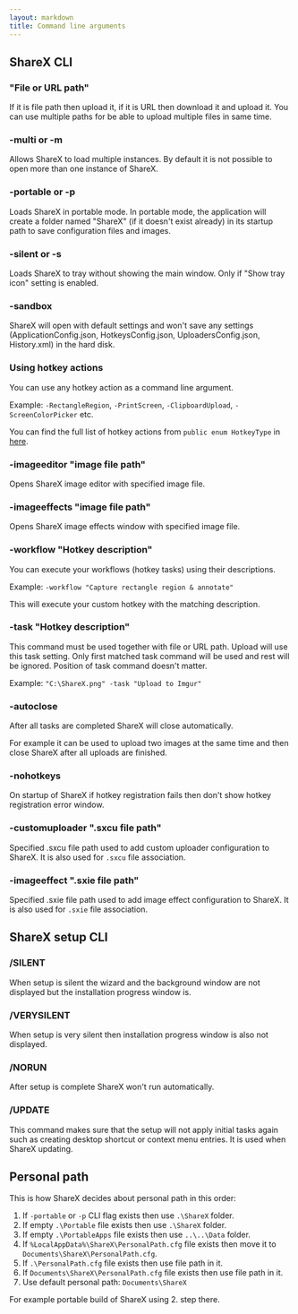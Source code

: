 ```yaml
---
layout: markdown
title: Command line arguments
---
```


## ShareX CLI

### "File or URL path"

If it is file path then upload it, if it is URL then download it and upload it. You can use multiple paths for be able to upload multiple files in same time.

### -multi or -m

Allows ShareX to load multiple instances. By default it is not possible to open more than one instance of ShareX.

### -portable or -p

Loads ShareX in portable mode. In portable mode, the application will create a folder named "ShareX" (if it doesn't exist already) in its startup path to save configuration files and images.

### -silent or -s

Loads ShareX to tray without showing the main window. Only if "Show tray icon" setting is enabled.

### -sandbox

ShareX will open with default settings and won't save any settings (ApplicationConfig.json, HotkeysConfig.json, UploadersConfig.json, History.xml) in the hard disk.

### Using hotkey actions

You can use any hotkey action as a command line argument.

Example: `-RectangleRegion`, `-PrintScreen`, `-ClipboardUpload`, `-ScreenColorPicker` etc.

You can find the full list of hotkey actions from `public enum HotkeyType` in [here](https://github.com/ShareX/ShareX/blob/master/ShareX/Enums.cs).

### -imageeditor "image file path"

Opens ShareX image editor with specified image file.

### -imageeffects "image file path"

Opens ShareX image effects window with specified image file.

### -workflow "Hotkey description"

You can execute your workflows (hotkey tasks) using their descriptions.

Example: `-workflow "Capture rectangle region & annotate"`

This will execute your custom hotkey with the matching description.

### -task "Hotkey description"

This command must be used together with file or URL path. Upload will use this task setting. Only first matched task command will be used and rest will be ignored. Position of task command doesn't matter.

Example: `"C:\ShareX.png" -task "Upload to Imgur"`

### -autoclose

After all tasks are completed ShareX will close automatically.

For example it can be used to upload two images at the same time and then close ShareX after all uploads are finished.

### -nohotkeys

On startup of ShareX if hotkey registration fails then don't show hotkey registration error window.

### -customuploader ".sxcu file path"

Specified .sxcu file path used to add custom uploader configuration to ShareX. It is also used for `.sxcu` file association.

### -imageeffect ".sxie file path"

Specified .sxie file path used to add image effect configuration to ShareX. It is also used for `.sxie` file association.

## ShareX setup CLI

### /SILENT

When setup is silent the wizard and the background window are not displayed but the installation progress window is.

### /VERYSILENT

When setup is very silent then installation progress window is also not displayed.

### /NORUN

After setup is complete ShareX won't run automatically.

### /UPDATE

This command makes sure that the setup will not apply initial tasks again such as creating desktop shortcut or context menu entries. It is used when ShareX updating.

## Personal path

This is how ShareX decides about personal path in this order:

1. If `-portable` or `-p` CLI flag exists then use `.\ShareX` folder.
2. If empty `.\Portable` file exists then use `.\ShareX` folder.
3. If empty `.\PortableApps` file exists then use `..\..\Data` folder.
4. If `%LocalAppData%\ShareX\PersonalPath.cfg` file exists then move it to `Documents\ShareX\PersonalPath.cfg`.
5. If `.\PersonalPath.cfg` file exists then use file path in it.
5. If `Documents\ShareX\PersonalPath.cfg` file exists then use file path in it.
6. Use default personal path: `Documents\ShareX`

For example portable build of ShareX using 2. step there.